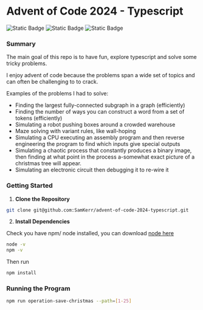 # Advent of Code 2024 - Typescript

![Static Badge](https://img.shields.io/badge/language-typescript-blue)
![Static Badge](https://img.shields.io/badge/days_completed-25-green)
![Static Badge](https://img.shields.io/badge/christmas_saved-true-green)

### Summary

The main goal of this repo is to have fun, explore typescript and solve some tricky problems.

I enjoy advent of code because the problems span a wide set of topics and can often be challenging to to crack. 

Examples of the problems I had to solve:
- Finding the largest fully-connected subgraph in a graph (efficiently)
- Finding the number of ways you can construct a word from a set of tokens (efficiently)
- Simulating a robot pushing boxes around a crowded warehouse
- Maze solving with variant rules, like wall-hoping 
- Simulating a CPU executing an assembly program and then reverse engineering the program to find which inputs give special outputs
- Simulating a chaotic process that constantly produces a binary image, then finding at what point in the process a-somewhat exact picture of a christmas tree will appear. 
- Simulating an electronic circuit then debugging it to re-wire it

### Getting Started

1. **Clone the Repository**

```bash
git clone git@github.com:SamKerr/advent-of-code-2024-typescript.git
```

2. **Install Dependencies**

Check you have npm/ node installed, you can download [node here](https://nodejs.org/en)

```bash
node -v
npm -v
```

Then run

```bash
npm install
```

### Running the Program

```bash
npm run operation-save-christmas --path=[1-25]
```

